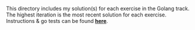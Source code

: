 This directory includes my solution(s) for each exercise in the Golang track.  
The highest iteration is the most recent solution for each exercise.  
Instructions & go tests can be found [**here**](https://github.com/nomadicGopher/go/tree/main/exercises/concept).
